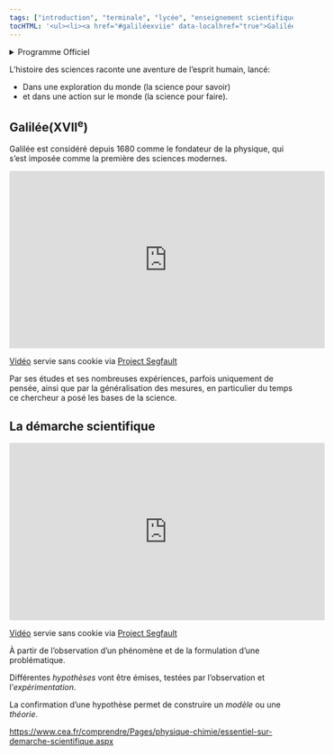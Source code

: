 ```yaml
---
tags: ["introduction", "terminale", "lycée", "enseignement scientifique"]
tocHTML: '<ul><li><a href="#galiléexviie" data-localhref="true">Galilée(XVII<sup>e</sup>)</a></li><li><a href="#la-démarche-scientifique" data-localhref="true">La démarche scientifique</a></li></ul>'
---
```






<details class="programme"><summary>Programme Officiel</summary>
<p>L’ensemble des disciplines scientifiques concourt à la compréhension du monde, de son organisation, de son fonctionnement et des lois qui le régissent, ainsi qu’à la maîtrise des outils et des technologies. L’histoire des sciences raconte une aventure de l’esprit humain, lancé dans une exploration du monde (la science pour savoir) et dans une action sur le monde (la science pour faire).</p>
<p>Le développement des sciences et des technologies a profondément modifié les conditions de vie des êtres humains et les sociétés dans lesquelles ils vivent. Cela s’est traduit par d’importants progrès, dans les domaines de l’alimentation, de la santé, de la communication, des transports, etc. Grâce à ses inventions, l’être humain a désormais les moyens d’agir sur son environnement immédiat. Par son impact, l’espèce humaine modifie également les équilibres à l’échelle globale de la planète. La présence humaine modifie le climat; ses déchets s’accumulent et son utilisation des ressources naturelles est massive. Si l’espèce humaine n’est pas la première forme de vie à transformer la planète, c’est sans aucun doute la première qui s’en préoccupe.</p>
<p>Grâce, notamment, à l’approche scientifique, l’être humain dispose des outils intellectuels nécessaires pour devenir un acteur conscient et responsable de la relation au monde et de la transformation des sociétés. L’approche scientifique nourrit le jugement critique et rencontre des préoccupations d’ordre éthique. Ainsi, c’est de façon rationnellement éclairée que chacun doit être en mesure de participer à la prise de décisions, individuelles et collectives, locales ou globales.</p>
<p>La science construit peu à peu un corpus de connaissances grâce à des méthodes spécifiques : elle élabore un ensemble de théories, établit des lois, invente des concepts, découvre des mécanismes; cet ensemble se perfectionne par la confrontation à des faits nouvellement connus, souvent en lien avec l’évolution des techniques. Le savoir scientifique est une construction collective qui a une histoire. Il est fondé sur le raisonnement rationnel et la recherche de causes matérielles; il se développe parfois en réfutation des intuitions premières au-delà desquelles le scientifique doit s’aventurer.</p>
<p>La compréhension de l’histoire des savoirs scientifiques et de leur mode de construction, la pratique véritable d’une démarche scientifique (y compris dans sa dimension concrète) développent des qualités de l’esprit utiles à tous. En fréquentant la science, chacun développe son intelligence, sa curiosité sa raison, son humilité devant les faits et les idées pour enrichir son savoir.</p>
<p>Le but essentiel de l’enseignement scientifique est de dispenser une formation scientifique générale pour tous les élèves, tout en offrant un point d’appui pour ceux qui poursuivent et veulent poursuivre des études scientifiques. Il ne vise pas à construire un savoir encyclopédique mais cherche plutôt à atteindre trois buts intimement liés :</p>
<ul>
<li>contribuer à faire de chaque élève une personne lucide, consciente de ce qu’elle est, de ce qu’est le monde et de ce qu’est sa relation au monde;</li>
<li>contribuer à faire de chaque élève un citoyen ou une citoyenne responsable, qui connaît les conséquences de ses actions sur le monde et dispose des outils nécessaires pour les contrôler;</li>
<li>contribuer au développement en chaque élève d’un esprit rationnel, autonome et éclairé, capable d’exercer une analyse critique face aux fausses informations et aux rumeurs.</li>
</ul>
<a class="lien-programme" href="../programme/">Lien vers le programme complet</a></details>

<div class="intro">
<p>L’histoire des sciences raconte une aventure de l’esprit humain, lancé:</p>
<ul>
<li>Dans une exploration du monde (la science pour savoir)</li>
<li>et dans une action sur le monde (la science pour faire).</li>
</ul>
</div>
<h2 id="galiléexviie" class="anchored">Galilée(XVII<sup>e</sup>)</h2>
<p>Galilée est considéré depuis 1680 comme le fondateur de la physique, qui s’est imposée comme la première des sciences modernes.</p>
<p></p><div class="yt-embend"><div><iframe width="560" height="315" src="https://invidious.projectsegfau.lt/embed/AayuNW8TZdo" title="YouTube video player" frameborder="0" allow="accelerometer; autoplay; clipboard-write; encrypted-media; gyroscope; picture-in-picture" allowfullscreen=""></iframe><p><a href="https://www.youtube.com/watch?v=AayuNW8TZdo">Vidéo</a> servie sans cookie via <a href="https://projectsegfau.lt/">Project Segfault</a></p></div></div><p></p>
<p>Par ses études et ses nombreuses expériences, parfois uniquement de pensée, ainsi que par la généralisation des mesures, en particulier du temps ce chercheur a posé les bases de la science.</p>
<h2 id="la-démarche-scientifique" class="anchored">La démarche scientifique</h2>
<p></p><div class="yt-embend"><div><iframe width="560" height="315" src="https://invidious.projectsegfau.lt/embed/59wYmEoccF8" title="YouTube video player" frameborder="0" allow="accelerometer; autoplay; clipboard-write; encrypted-media; gyroscope; picture-in-picture" allowfullscreen=""></iframe><p><a href="https://www.youtube.com/watch?v=59wYmEoccF8">Vidéo</a> servie sans cookie via <a href="https://projectsegfau.lt/">Project Segfault</a></p></div></div><p></p>
<p>À partir de l’observation d’un phénomène et de la formulation d’une problématique.</p>
<p>Différentes <em>hypothèses</em> vont être émises, testées par l’observation et l’<em>expérimentation</em>.</p>
<p>La confirmation d’une hypothèse permet de construire un <em>modèle</em> ou une <em>théorie</em>.</p>
<div class="ref">
<p><a href="https://www.cea.fr/comprendre/Pages/physique-chimie/essentiel-sur-demarche-scientifique.aspx" class="uri">https://www.cea.fr/comprendre/Pages/physique-chimie/essentiel-sur-demarche-scientifique.aspx</a></p>
</div>

